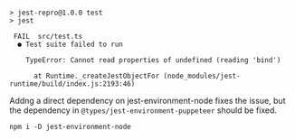```

> jest-repro@1.0.0 test
> jest

 FAIL  src/test.ts
  ● Test suite failed to run

    TypeError: Cannot read properties of undefined (reading 'bind')

      at Runtime._createJestObjectFor (node_modules/jest-runtime/build/index.js:2193:46)
```

Addng a direct dependency on jest-environment-node fixes the issue, but the dependency in `@types/jest-environment-puppeteer` should be fixed.

`npm i -D jest-environment-node`
